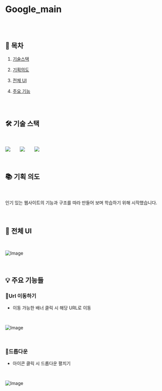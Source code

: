 # Google_main

<br>

<br>

## 🔗 목차

1. [기술스택](#-기술-스택)
3. [기획의도](#-기획-의도)
4. [전체 UI](#-전체-ui)
5. [주요 기능](#-주요-기능들)


   <br>
   <br>

## 🛠 기술 스택

<br>
<br>

<div style="display: flex; gap: 30px; align-items: center;">
  <img src="https://img.shields.io/badge/html5-E34F26?&style=for-the-badge&logo=html5&logoColor=white" />
  <img src="https://img.shields.io/badge/css3-1572B6?&style=for-the-badge&logo=html5&logoColor=white" />
  <img src="https://img.shields.io/badge/javascript-F7DF1E?&style=for-the-badge&logo=html5&logoColor=white" />
</div>

<br>
<br>

## 📚 기획 의도

<br>
<br>

<div> 인기 있는 웹사이트의 기능과 구조를 따라 만들어 보며 학습하기 위해 시작했습니다. </div>


<br>
<br>

## 📐 전체 UI

<br>

![Image](https://github.com/user-attachments/assets/047eec8e-a4c0-4299-b48d-b134e8a916b8)

<br>

## 💡 주요 기능들

### 💙Url 이동하기

- 이동 가능한 배너 클릭 시 해당 URL로 이동

<br>

![Image](https://github.com/user-attachments/assets/351a6f92-ef8d-4a7d-bcab-dd2a29b85fbb)

<br>

 ### 💙드롭다운

- 아이콘 클릭 시 드롭다운 펼치기

<br>

![Image](https://github.com/user-attachments/assets/f570fbcf-7e4e-4b0a-aaa2-7b1edbafe656)

<br>
